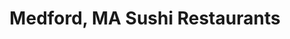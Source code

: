 ---
layout: city
title: Medford, MA Sushi Restaurants
permalink: /massachusetts/medford/
stateAbbr: MA
stateName: Massachusetts
cityName: Medford
---
